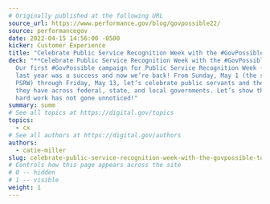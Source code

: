 ```yaml
---
# Originally published at the following URL
source_url: https://www.performance.gov/blog/govpossible22/
source: performancegov
date: 2022-04-15 14:56:00 -0500
kicker: Customer Experience
title: "Celebrate Public Service Recognition Week with the #GovPossible Toolkit"
deck: "**Celebrate Public Service Recognition Week with the #GovPossible Toolkit**&mdash;
  Our first #GovPossible campaign for Public Service Recognition Week (PSRW)
  last year was a success and now we’re back! From Sunday, May 1 (the start of
  PSRW) through Friday, May 13, let’s celebrate public servants and the impact
  they have across federal, state, and local governments. Let’s show them their
  hard work has not gone unnoticed!"
summary: summ
# See all topics at https://digital.gov/topics
topics:
  - cx
# See all authors at https://digital.gov/authors
authors:
  - catie-miller
slug: celebrate-public-service-recognition-week-with-the-govpossible-toolkit
# Controls how this page appears across the site
# 0 -- hidden
# 1 -- visible
weight: 1
---
```

